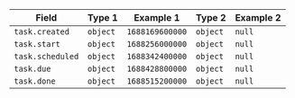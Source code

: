 <!-- placeholder to force blank line before included text -->

| Field | Type 1 | Example 1 | Type 2 | Example 2 |
| ----- | ----- | ----- | ----- | ----- |
| `task.created` | `object` | `1688169600000` | `object` | `null` |
| `task.start` | `object` | `1688256000000` | `object` | `null` |
| `task.scheduled` | `object` | `1688342400000` | `object` | `null` |
| `task.due` | `object` | `1688428800000` | `object` | `null` |
| `task.done` | `object` | `1688515200000` | `object` | `null` |


<!-- placeholder to force blank line after included text -->
